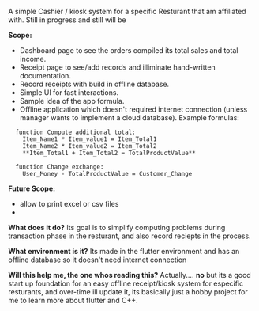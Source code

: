 A simple Cashier / kiosk system for a specific Resturant that am affiliated with.
Still in progress and still will be


**Scope:**
  - Dashboard page to see the orders compiled its total sales and total income.
  - Receipt page to see/add records and illiminate hand-written documentation.
  - Record receipts with build in offline database.
  - Simple UI for fast interactions.
  - Sample idea of the app formula.
  - Offline application which doesn't required internet connection (unless manager wants to implement a cloud database).
  Example formulas:
```
  function Compute additional total:
    Item_Name1 * Item_value1 = Item_Total1
    Item_Name2 * Item_value2 = Item_Total2
    **Item_Total1 + Item_Total2 = TotalProductValue**

  function Change exchange:
    User_Money - TotalProductValue = Customer_Change
```

**Future Scope:**
  - allow to print excel or csv files
  - 


**What does it do?**
Its goal is to simplify computing problems during transaction phase in the resturant, and also record reciepts in the process.

**What environment is it?**
Its made in the flutter environment and has an offline database so it doesn't need internet connection

**Will this help me, the one whos reading this?**
Actually.... **no** but its a good start up foundation for an easy offline receipt/kiosk system for especific resturants, and over-time ill update it, its basically just a hobby project for me to learn more about flutter and C++.





